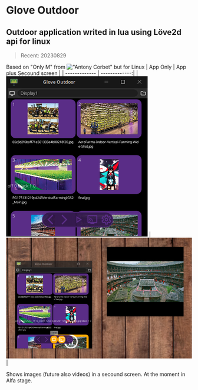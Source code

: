 # Glove Outdoor

## Outdoor application writed in lua using Löve2d api for linux
> Recent: 20230829

Based on "Only M" from !["Antony Corbet"](https://github.com/AntonyCorbett/OnlyM) but for Linux
| App Only | App plus Secound screen |
| ------------- | -------------:|
| ![300x256](https://raw.githubusercontent.com/andryeltj/glove-outdoor/main/App.png) | ![300x256](https://raw.githubusercontent.com/andryeltj/glove-outdoor/main/AppandBlackboard.png)|


Shows images (future also videos) in a secound screen.
At the moment in Alfa stage.
